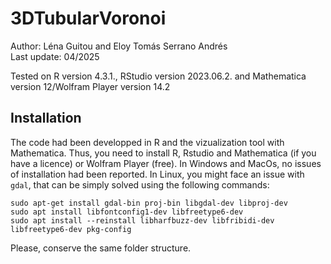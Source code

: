
# 3DTubularVoronoi #

Author: Léna Guitou and Eloy Tomás Serrano Andrés \
Last update: 04/2025

Tested on R version 4.3.1., RStudio version 2023.06.2. and Mathematica version 12/Wolfram Player version 14.2


## Installation ##

The code had been developped in R and the vizualization tool with Mathematica. Thus, you need to install R, Rstudio and Mathematica (if you have a licence) or Wolfram Player (free). In Windows and MacOs, no issues of installation had been reported. In Linux, you might face an issue with ``` gdal ```, that can be simply solved using the following commands:

```sudo apt-get install gdal-bin proj-bin libgdal-dev libproj-dev ``` \
```sudo apt install libfontconfig1-dev libfreetype6-dev ``` \
```sudo apt install --reinstall libharfbuzz-dev libfribidi-dev libfreetype6-dev pkg-config``` 

Please, conserve the same folder structure. 
